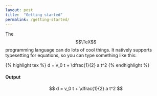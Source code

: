 ```yaml
---
layout: post
title:  "Getting started"
permalink: /getting-started/
---
```


The $$\TeX$$ programming language can do lots of cool things. It natively
supports typesetting for equations, so you can type something like this:

{% highlight tex %}
d = v_0 t + \dfrac{1}{2} a t^2
{% endhighlight %}

#### Output

$$
d = v_0 t + \dfrac{1}{2} a t^2
$$
